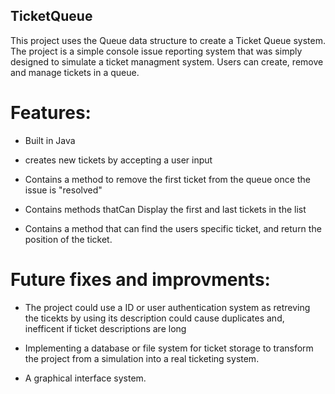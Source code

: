 ## TicketQueue 
This project uses the Queue data structure to create a Ticket Queue system. The project is a simple console issue reporting system that was simply designed to simulate a ticket managment system. Users can create, remove and manage tickets in a queue.

# Features:

- Built in Java

- creates new tickets by accepting a user input

- Contains a method to remove the first ticket from the queue once the issue is "resolved"

- Contains methods thatCan Display the first and last tickets in the list

- Contains a method that can find the users specific ticket, and return the position of the ticket.

# Future fixes and improvments:

- The project could use a ID or user authentication system as retreving the ticekts by using its description could cause duplicates and, inefficent if ticket descriptions are long

- Implementing a database or file system for ticket storage to transform the project from a simulation into a real ticketing system.

- A graphical interface system.

 

